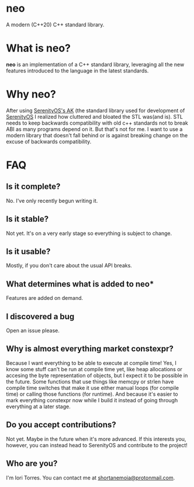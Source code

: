 # neo
A modern (C++20) C++ standard library.

# What is neo?
**neo** is an implementation of a C++ standard library, leveraging all the new features introduced to the language in the latest standards.

# Why neo?
After using [SerenityOS's AK](https://github.com/SerenityOS/serenity/tree/master/AK) (the standard library used for development of [SerenityOS](https://github.com/SerenityOS/serenity)
I realized how cluttered and bloated the STL was(and is). STL needs to keep backwards compatibility with old c++ standards not to break ABI as many programs depend on it. But that's not for me.
I want to use a modern library that doesn't fall behind or is against breaking change on the excuse of backwards compatibility.

# FAQ
## Is it complete?
No. I've only recently begun writing it.

## Is it stable?
Not yet. It's on a very early stage so everything is subject to change.

## Is it usable?
Mostly, if you don't care about the usual API breaks.

## What determines what is added to neo*
Features are added on demand.

## I discovered a bug
Open an issue please.

## Why is almost everything market constexpr?
Because I want everything to be able to execute at compile time! Yes, I know some stuff can't be run at compile time yet, like heap allocations or accesing the byte representation of objects, but I expect it to be possible in the future. Some functions that use things like memcpy or strlen have compile time switches that make it use either manual loops (for compile time) or calling those functions (for runtime). And because it's easier to mark everything constexpr now while I build it instead of going through everything at a later stage.

## Do you accept contributions?
Not yet. Maybe in the future when it's more advanced. If this interests you, however, you can instead head to SerenityOS and contribute to the project!

## Who are you?
I'm Iori Torres. You can contact me at shortanemoia@protonmail.com.
